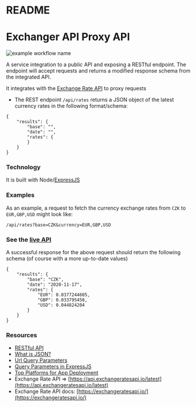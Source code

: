 # README

# Exchanger API Proxy API

![example workflow name](https://github.com/KryptKode/Exchange-Rate-API-Proxy/workflows/Node.js%20CI/badge.svg)

A service integration to a public API and exposing a RESTful endpoint. The endpoint will accept requests and returns a modified response schema from the integrated API.

It integrates with the [Exchange Rate API](https://api.exchangeratesapi.io/latest) to proxy requests

- The REST endpoint `/api/rates` returns a JSON object of the latest currency rates in the following format/schema:

```
{
    "results": {
        "base": "",
        "date": "",
        "rates": {
        }
    }
}
```

### Technology

It is built with Node/[ExpressJS](https://expressjs.com/)

### Examples

As an example, a request to fetch the currency exchange rates from `CZK` to `EUR,GBP,USD` might look like:

```
/api/rates?base=CZK&currency=EUR,GBP,USD
```

### See the [live API](https://exchange-rate-api-proxy.herokuapp.com/api/rates?base=CZK&currency=EUR,GBP,USD)

A successful response for the above request should return the following schema (of course with a more up-to-date values)

```
{
    "results": {
        "base": "CZK",
        "date": "2020-11-17",
        "rates": {
            "EUR": 0.0377244605,
            "GBP": 0.033795458,
            "USD": 0.044824204
        }
    }
}
```

### Resources

- [RESTful API](https://searchapparchitecture.techtarget.com/definition/RESTful-API#:~:text=A%20RESTful%20API%20is%20an,deleting%20of%20operations%20concerning%20resources.)
- [What is JSON?](https://beginnersbook.com/2015/04/json-tutorial/)
- [Url Query Parameters](https://support.clickmeter.com/hc/en-us/articles/211032666-URL-parameters-How-to-pass-it-to-the-destination-URL)
- [Query Parameters in ExpressJS](https://medium.com/javascript-in-plain-english/query-strings-url-parameters-d1a35b9a694f)
- [Top Platforms for App Deployment](https://blog.newrelic.com/engineering/cloud-application-deployment-tools/)
- Exchange Rate API ⇒ [https://api.exchangeratesapi.io/latest](https://api.exchangeratesapi.io/latest)
- Exchange Rate API docs: [https://exchangeratesapi.io/](https://exchangeratesapi.io/)

